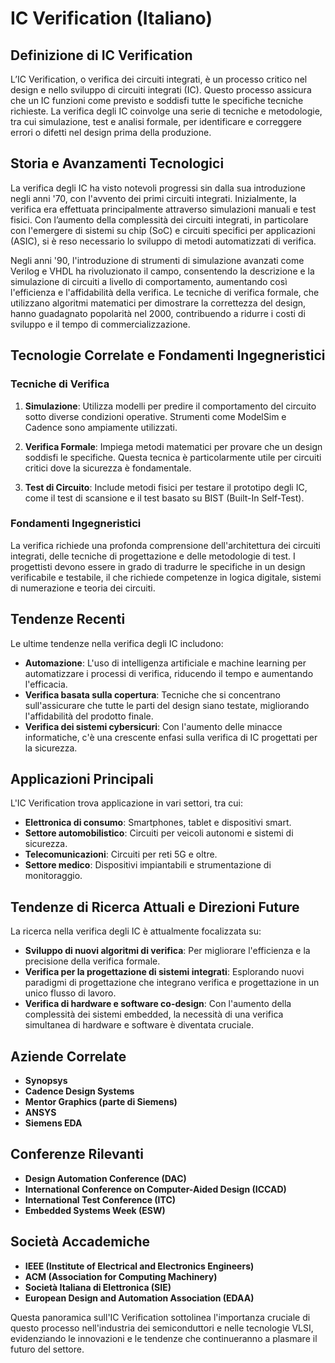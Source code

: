 # IC Verification (Italiano)

## Definizione di IC Verification

L’IC Verification, o verifica dei circuiti integrati, è un processo critico nel design e nello sviluppo di circuiti integrati (IC). Questo processo assicura che un IC funzioni come previsto e soddisfi tutte le specifiche tecniche richieste. La verifica degli IC coinvolge una serie di tecniche e metodologie, tra cui simulazione, test e analisi formale, per identificare e correggere errori o difetti nel design prima della produzione.

## Storia e Avanzamenti Tecnologici

La verifica degli IC ha visto notevoli progressi sin dalla sua introduzione negli anni '70, con l'avvento dei primi circuiti integrati. Inizialmente, la verifica era effettuata principalmente attraverso simulazioni manuali e test fisici. Con l’aumento della complessità dei circuiti integrati, in particolare con l'emergere di sistemi su chip (SoC) e circuiti specifici per applicazioni (ASIC), si è reso necessario lo sviluppo di metodi automatizzati di verifica.

Negli anni '90, l'introduzione di strumenti di simulazione avanzati come Verilog e VHDL ha rivoluzionato il campo, consentendo la descrizione e la simulazione di circuiti a livello di comportamento, aumentando così l'efficienza e l'affidabilità della verifica. Le tecniche di verifica formale, che utilizzano algoritmi matematici per dimostrare la correttezza del design, hanno guadagnato popolarità nel 2000, contribuendo a ridurre i costi di sviluppo e il tempo di commercializzazione.

## Tecnologie Correlate e Fondamenti Ingegneristici

### Tecniche di Verifica

1. **Simulazione**: Utilizza modelli per predire il comportamento del circuito sotto diverse condizioni operative. Strumenti come ModelSim e Cadence sono ampiamente utilizzati.
   
2. **Verifica Formale**: Impiega metodi matematici per provare che un design soddisfi le specifiche. Questa tecnica è particolarmente utile per circuiti critici dove la sicurezza è fondamentale.

3. **Test di Circuito**: Include metodi fisici per testare il prototipo degli IC, come il test di scansione e il test basato su BIST (Built-In Self-Test).

### Fondamenti Ingegneristici

La verifica richiede una profonda comprensione dell'architettura dei circuiti integrati, delle tecniche di progettazione e delle metodologie di test. I progettisti devono essere in grado di tradurre le specifiche in un design verificabile e testabile, il che richiede competenze in logica digitale, sistemi di numerazione e teoria dei circuiti.

## Tendenze Recenti

Le ultime tendenze nella verifica degli IC includono:

- **Automazione**: L'uso di intelligenza artificiale e machine learning per automatizzare i processi di verifica, riducendo il tempo e aumentando l'efficacia.
- **Verifica basata sulla copertura**: Tecniche che si concentrano sull'assicurare che tutte le parti del design siano testate, migliorando l'affidabilità del prodotto finale.
- **Verifica dei sistemi cybersicuri**: Con l'aumento delle minacce informatiche, c'è una crescente enfasi sulla verifica di IC progettati per la sicurezza.

## Applicazioni Principali

L'IC Verification trova applicazione in vari settori, tra cui:

- **Elettronica di consumo**: Smartphones, tablet e dispositivi smart.
- **Settore automobilistico**: Circuiti per veicoli autonomi e sistemi di sicurezza.
- **Telecomunicazioni**: Circuiti per reti 5G e oltre.
- **Settore medico**: Dispositivi impiantabili e strumentazione di monitoraggio.

## Tendenze di Ricerca Attuali e Direzioni Future

La ricerca nella verifica degli IC è attualmente focalizzata su:

- **Sviluppo di nuovi algoritmi di verifica**: Per migliorare l'efficienza e la precisione della verifica formale.
- **Verifica per la progettazione di sistemi integrati**: Esplorando nuovi paradigmi di progettazione che integrano verifica e progettazione in un unico flusso di lavoro.
- **Verifica di hardware e software co-design**: Con l'aumento della complessità dei sistemi embedded, la necessità di una verifica simultanea di hardware e software è diventata cruciale.

## Aziende Correlate

- **Synopsys**
- **Cadence Design Systems**
- **Mentor Graphics (parte di Siemens)**
- **ANSYS**
- **Siemens EDA**

## Conferenze Rilevanti

- **Design Automation Conference (DAC)**
- **International Conference on Computer-Aided Design (ICCAD)**
- **International Test Conference (ITC)**
- **Embedded Systems Week (ESW)**

## Società Accademiche

- **IEEE (Institute of Electrical and Electronics Engineers)**
- **ACM (Association for Computing Machinery)**
- **Società Italiana di Elettronica (SIE)**
- **European Design and Automation Association (EDAA)**

Questa panoramica sull'IC Verification sottolinea l'importanza cruciale di questo processo nell'industria dei semiconduttori e nelle tecnologie VLSI, evidenziando le innovazioni e le tendenze che continueranno a plasmare il futuro del settore.